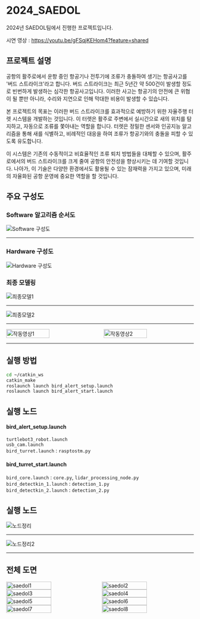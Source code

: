 
# 2024_SAEDOL
2024년 SAEDOL팀에서 진행한 프로젝트입니다.

시연 영상 : https://youtu.be/gFSqjKEHom4?feature=shared

## 프로젝트 설명
공항의 활주로에서 운항 중인 항공기나 전투기에 조류가 충돌하여 생기는 항공사고를 '버드 스트라이크'라고 합니다. 버드 스트라이크는 최근 5년간 약 500건이 발생할 정도로 빈번하게 발생하는 심각한 항공사고입니다. 이러한 사고는 항공기의 안전에 큰 위협이 될 뿐만 아니라, 수리와 지연으로 인해 막대한 비용이 발생할 수 있습니다.

본 프로젝트의 목표는 이러한 버드 스트라이크를 효과적으로 예방하기 위한 자율주행 터렛 시스템을 개발하는 것입니다. 이 터렛은 활주로 주변에서 실시간으로 새의 위치를 탐지하고, 자동으로 조류를 쫓아내는 역할을 합니다. 터렛은 정밀한 센서와 인공지능 알고리즘을 통해 새를 식별하고, 비례적인 대응을 하여 조류가 항공기와의 충돌을 피할 수 있도록 유도합니다.

이 시스템은 기존의 수동적이고 비효율적인 조류 퇴치 방법들을 대체할 수 있으며, 활주로에서의 버드 스트라이크를 크게 줄여 공항의 안전성을 향상시키는 데 기여할 것입니다. 나아가, 이 기술은 다양한 환경에서도 활용될 수 있는 잠재력을 가지고 있으며, 미래의 자율화된 공항 운영에 중요한 역할을 할 것입니다. 


## 주요 구성도
### Software 알고리즘 순서도
![Software 구성도](./image/software구성도.png)
***
### Hardware 구성도
![Hardware 구성도](./image/hardware구성도.png)

### 최종 모델링
![최종모델1](./image/완성사진1.jpg)
***
![최종모델2](./image/완성사진2(야외).jpg)
***
<div style="display: flex; justify-content: space-between;">
  <img src="./image/작동영상1.gif" alt="작동영상1" style="width: 48%;"/>
  <img src="./image/작동영상2.gif" alt="작동영상2" style="width: 48%;"/>
</div>


***
## 실행 방법
```sh
cd ~/catkin_ws
catkin_make
roslaunch launch bird_alert_setup.launch
roslaunch launch bird_alert_start.launch
```

## 실행 노드
#### **bird_alert_setup.launch**
 `turtlebot3_robot.launch`\
 `usb_cam.launch`\
 `bird_turret.launch` : `rasptostm.py`
#### **bird_turret_start.launch**
`bird_core.launch` : `core.py`, `lidar_processing_node.py`\
`bird_detectkin_1.launch` : `detection_1.py`\
`bird_detectkin_2.launch` : `detection_2.py`


## 실행 노드
![노드정리](./image/노드%20정리.jpg)
***
![노드정리2](./image/노드%20정리2.png)
***

## 전체 도면
<div style="display: flex; justify-content: space-between;">
  <img src="./image/SADOL1.jpg" alt="saedol1" style="width: 49%;"/>
  <img src="./image/SADOL2.jpg" alt="saedol2" style="width: 49%;"/>
</div>
<div style="display: flex; justify-content: space-between;">
  <img src="./image/SADOL3.jpg" alt="saedol3" style="width: 49%;"/>
  <img src="./image/SADOL4.jpg" alt="saedol4" style="width: 49%;"/>
</div>
<div style="display: flex; justify-content: space-between;">
  <img src="./image/SADOL5.jpg" alt="saedol5" style="width: 49%;"/>
  <img src="./image/SADOL6.jpg" alt="saedol6" style="width: 49%;"/>
</div>
<div style="display: flex; justify-content: space-between;">
  <img src="./image/SADOL7.jpg" alt="saedol7" style="width: 49%;"/>
  <img src="./image/SADOL8.jpg" alt="saedol8" style="width: 49%;"/>
</div>
